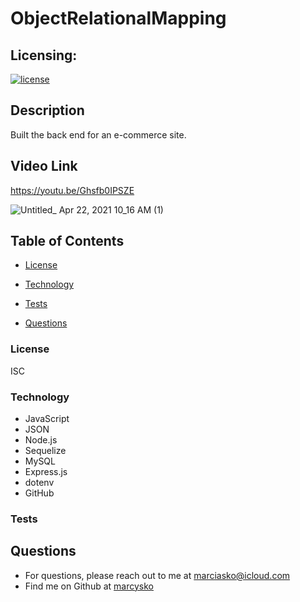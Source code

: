 # ObjectRelationalMapping

## Licensing:
  [![license](https://img.shields.io/badge/license-ISC-yellow)](https://shields.io)

## Description
Built the back end for an e-commerce site.
## Video Link
https://youtu.be/Ghsfb0IPSZE

![Untitled_ Apr 22, 2021 10_16 AM (1)](https://media.giphy.com/media/V7bUT7FmREPsuQpwcH/giphy.gif)

## Table of Contents
 
  * [License](#License)
  
  * [Technology](#Technology)
  
  * [Tests](#Tests)
  
  * [Questions](#Questions)


### License
ISC
### Technology

- JavaScript
- JSON
- Node.js 
- Sequelize
- MySQL 
- Express.js 
- dotenv
- GitHub 

### Tests


## Questions
* For questions, please reach out to me at marciasko@icloud.com
* Find me on Github at [marcysko](http://github.com/marcysko)
